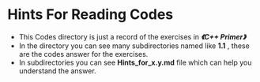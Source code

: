 # Hints For Reading Codes
+ This Codes directory is just a record of the exercises in ***《C++ Primer》*** 
+ In the directory you can see many subdirectories named like **1.1** , these are the codes answer for the exercises.
+ In subdirectories you can see **Hints_for_x.y.md** file which can help you understand the answer.